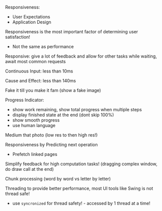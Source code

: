 Responsiveness:

- User Expectations
- Application Design

Responsiveness is the most important factor of determining user satisfaction!

- Not the same as performance

Responsive: give a lot of feedback and allow for other tasks while waiting, await most common requests

Continuous Input: less than 10ms

Cause and Effect: less than 140ms

Fake it till you make it fam (show a fake image)

Progress Indicator:

- show work remaining, show total progress when multiple steps
- display finished state at the end (dont skip 100%)
- show smooth progress
- use human language

Medium that photo (low res to then high res!)

Responsiveness by Predicting next operation

- Prefetch linked pages

Simplify feedback for high computation tasks! (dragging complex window, do draw call at the end)

Chunk processing (word by word vs letter by letter)

Threading to provide better performance, most UI tools like Swing is not thread safe!

- use `syncronized` for thread safety! - accessed by 1 thread at a time!
